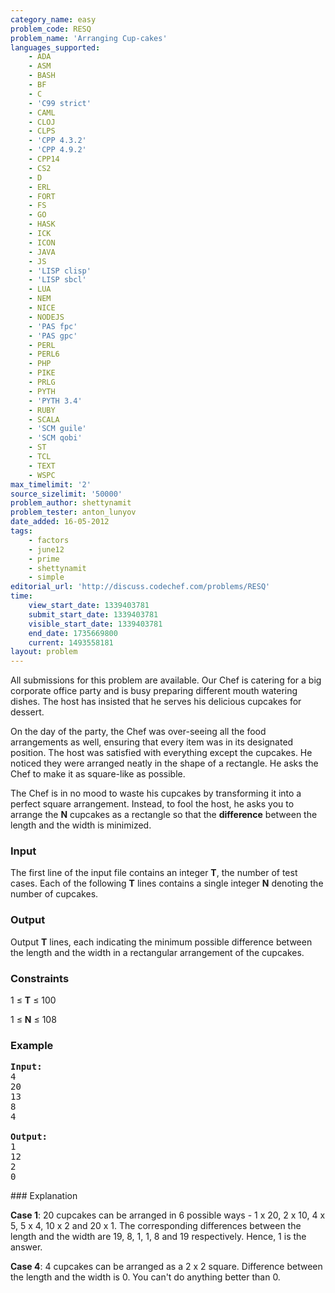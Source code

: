 ```yaml
---
category_name: easy
problem_code: RESQ
problem_name: 'Arranging Cup-cakes'
languages_supported:
    - ADA
    - ASM
    - BASH
    - BF
    - C
    - 'C99 strict'
    - CAML
    - CLOJ
    - CLPS
    - 'CPP 4.3.2'
    - 'CPP 4.9.2'
    - CPP14
    - CS2
    - D
    - ERL
    - FORT
    - FS
    - GO
    - HASK
    - ICK
    - ICON
    - JAVA
    - JS
    - 'LISP clisp'
    - 'LISP sbcl'
    - LUA
    - NEM
    - NICE
    - NODEJS
    - 'PAS fpc'
    - 'PAS gpc'
    - PERL
    - PERL6
    - PHP
    - PIKE
    - PRLG
    - PYTH
    - 'PYTH 3.4'
    - RUBY
    - SCALA
    - 'SCM guile'
    - 'SCM qobi'
    - ST
    - TCL
    - TEXT
    - WSPC
max_timelimit: '2'
source_sizelimit: '50000'
problem_author: shettynamit
problem_tester: anton_lunyov
date_added: 16-05-2012
tags:
    - factors
    - june12
    - prime
    - shettynamit
    - simple
editorial_url: 'http://discuss.codechef.com/problems/RESQ'
time:
    view_start_date: 1339403781
    submit_start_date: 1339403781
    visible_start_date: 1339403781
    end_date: 1735669800
    current: 1493558181
layout: problem
---
```

All submissions for this problem are available. Our Chef is catering for a big corporate office party and is busy preparing different mouth watering dishes. The host has insisted that he serves his delicious cupcakes for dessert.

 On the day of the party, the Chef was over-seeing all the food arrangements as well, ensuring that every item was in its designated position. The host was satisfied with everything except the cupcakes. He noticed they were arranged neatly in the shape of a rectangle. He asks the Chef to make it as square-like as possible.

 The Chef is in no mood to waste his cupcakes by transforming it into a perfect square arrangement. Instead, to fool the host, he asks you to arrange the **N** cupcakes as a rectangle so that the **difference** between the length and the width is minimized.

### Input

The first line of the input file contains an integer **T**, the number of test cases. Each of the following **T** lines contains a single integer **N** denoting the number of cupcakes.

### Output

Output **T** lines, each indicating the minimum possible difference between the length and the width in a rectangular arrangement of the cupcakes.

### Constraints

1 ≤ **T** ≤ 100

1 ≤ **N** ≤ 108

### Example

<pre>
<b>Input:</b>
4
20
13
8
4

<b>Output:</b>
1
12
2
0
</pre>### Explanation 

**Case 1**: 20 cupcakes can be arranged in 6 possible ways - 1 x 20, 2 x 10, 4 x 5, 5 x 4, 10 x 2 and 20 x 1. The corresponding differences between the length and the width are 19, 8, 1, 1, 8 and 19 respectively. Hence, 1 is the answer.

**Case 4**: 4 cupcakes can be arranged as a 2 x 2 square. Difference between the length and the width is 0. You can't do anything better than 0.
